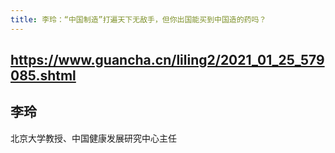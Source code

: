 ```yaml
---
title: 李玲：“中国制造”打遍天下无敌手，但你出国能买到中国造的药吗？
---
```


## https://www.guancha.cn/liling2/2021_01_25_579085.shtml
## 李玲
北京大学教授、中国健康发展研究中心主任
